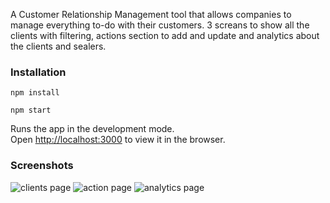 
A Customer Relationship Management tool that allows companies to manage everything to-do with their customers.
3 screans to show all the clients with filtering, actions section to add and update and analytics about the clients and sealers.

### Installation

`npm install`

`npm start`

Runs the app in the development mode.<br />
Open [http://localhost:3000](http://localhost:3000) to view it in the browser.

### Screenshots

![clients page](/../C:\Users\Zohar\OneDrive\תמונות\crm\clients.jpg?raw=true "Clients page")
![action page](/../C:\Users\Zohar\OneDrive\תמונות\crm\action.jpg?raw=true "Actions page")
![analytics page](/../C:\Users\Zohar\OneDrive\תמונות\crm\analytics.jpg?raw=true "Analytics page")
